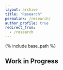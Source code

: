 ```yaml
---
layout: archive
title: "Research"
permalink: /research/
author_profile: true
redirect_from:
  - /research
---
```


{% include base_path %}

## Work in Progress
